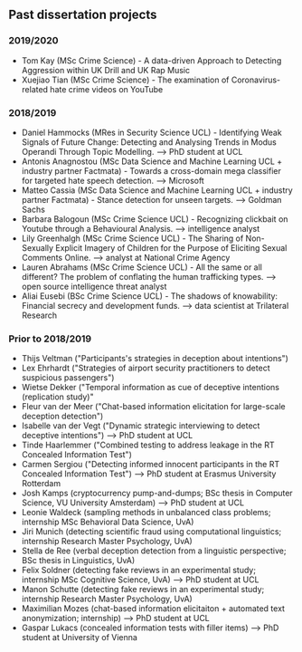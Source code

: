 ## Past dissertation projects

### 2019/2020

- Tom Kay (MSc Crime Science) - A data-driven Approach to Detecting Aggression within UK Drill and UK Rap Music
- Xuejiao Tian (MSc Crime Science) - The examination of Coronavirus-related hate crime
videos on YouTube

### 2018/2019

- Daniel Hammocks (MRes in Security Science UCL) - Identifying Weak Signals of Future Change: Detecting and Analysing Trends in Modus Operandi Through Topic Modelling. --> PhD student at UCL
- Antonis Anagnostou (MSc Data Science and Machine Learning UCL + industry partner Factmata) - Towards a cross-domain mega classifier for targeted hate speech detection. --> Microsoft
- Matteo Cassia (MSc Data Science and Machine Learning UCL + industry partner Factmata) - Stance detection for unseen targets. --> Goldman Sachs
- Barbara Balogoun (MSc Crime Science UCL) - Recognizing clickbait on Youtube through a Behavioural Analysis. --> intelligence analyst
- Lily Greenhalgh (MSc Crime Science UCL) - The Sharing of Non-Sexually Explicit Imagery of Children for the Purpose of Eliciting Sexual Comments Online. --> analyst at National Crime Agency
- Lauren Abrahams (MSc Crime Science UCL) - All the same or all different? The problem of conflating the human trafficking types. --> open source intelligence threat analyst
- Aliai Eusebi (BSc Crime Science UCL) - The shadows of knowability: Financial secrecy and development funds. --> data scientist at Trilateral Research


### Prior to 2018/2019

- Thijs Veltman ("Participants's strategies in deception about intentions")
- Lex Ehrhardt ("Strategies of airport security practitioners to detect suspicious passengers")
- Wietse Dekker ("Temporal information as cue of deceptive intentions (replication study)"
- Fleur van der Meer ("Chat-based information elicitation for large-scale deception detection")
- Isabelle van der Vegt ("Dynamic strategic interviewing to detect deceptive intentions") --> PhD student at UCL
- Tinde Haarlemmer ("Combined testing to address leakage in the RT Concealed Information Test")
- Carmen Sergiou ("Detecting informed innocent participants in the RT Concealed Information Test") --> PhD student at Erasmus University Rotterdam
- Josh Kamps (cryptocurrency pump-and-dumps; BSc thesis in Computer Science, VU University Amsterdam) --> PhD student at UCL
- Leonie Waldeck (sampling methods in unbalanced class problems; internship MSc Behavioral Data Science, UvA)
- Jiri Munich (detecting scientific fraud using computational linguistics; internship Research Master Psychology, UvA)
- Stella de Ree (verbal deception detection from a linguistic perspective; BSc thesis in Linguistics, UvA)
- Felix Soldner (detecting fake reviews in an experimental study; internship MSc Cognitive Science, UvA) --> PhD student at UCL
- Manon Schutte (detecting fake reviews in an experimental study; internship Research Master Psychology, UvA)
- Maximilian Mozes (chat-based information elicitaiton + automated text anonymization; internship) --> PhD student at UCL
- Gaspar Lukacs (concealed information tests with filler items) --> PhD student at University of Vienna
